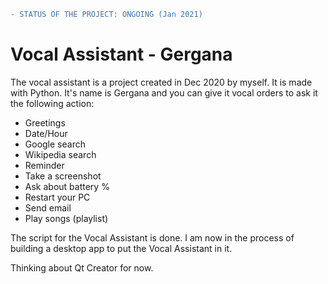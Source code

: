 ```diff
- STATUS OF THE PROJECT: ONGOING (Jan 2021)
```

# Vocal Assistant - Gergana

The vocal assistant is a project created in Dec 2020 by myself. It is made with Python.
It's name is Gergana and you can give it vocal orders to ask it the following action:

- Greetings
- Date/Hour
- Google search
- Wikipedia search
- Reminder
- Take a screenshot
- Ask about battery %
- Restart your PC
- Send email
- Play songs (playlist)

The script for the Vocal Assistant is done.
I am now in the process of building a desktop app to put the Vocal Assistant in it.

Thinking about Qt Creator for now.
